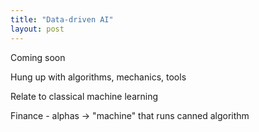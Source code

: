 ```yaml
---
title: "Data-driven AI"
layout: post
---
```


Coming soon

Hung up with algorithms, mechanics, tools

Relate to classical machine learning

Finance - alphas -> "machine" that runs canned algorithm

